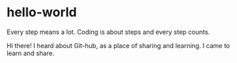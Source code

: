 # hello-world
Every step means a lot. Coding is about steps and every step counts.

Hi there!
I heard about Git-hub, as a place of sharing and learning. I came to learn and share.
